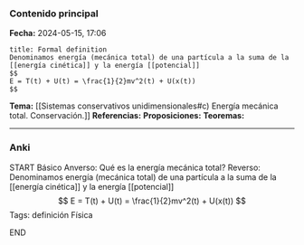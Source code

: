 ### Contenido principal

**Fecha:** 2024-05-15, 17:06

```ad-formal
title: Formal definition
Denominamos energía (mecánica total) de una partícula a la suma de la [[energía cinética]] y la energía [[potencial]]
$$
E = T(t) + U(t) = \frac{1}{2}mv^2(t) + U(x(t))
$$
```

**Tema:** [[Sistemas conservativos unidimensionales#c) Energía mecánica total. Conservación.]]
**Referencias:**
**Proposiciones:**
**Teoremas:**

---
### Anki

START
Básico
Anverso: Qué es la energía mecánica total?
Reverso: Denominamos energía (mecánica total) de una partícula a la suma de la [[energía cinética]] y la energía [[potencial]]
$$
E = T(t) + U(t) = \frac{1}{2}mv^2(t) + U(x(t))
$$
Tags: definición Física
<!--ID: 1718442849579-->
END